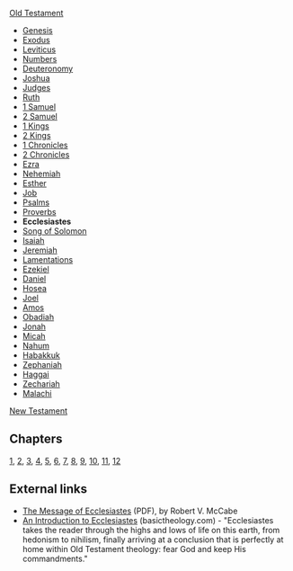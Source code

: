 [Old Testament](Old_Testament "Old Testament")
-   [Genesis](Genesis "Genesis")
-   [Exodus](Book_of_Exodus "Book of Exodus")
-   [Leviticus](Leviticus "Leviticus")
-   [Numbers](Book_of_Numbers "Book of Numbers")
-   [Deuteronomy](Deuteronomy "Deuteronomy")
-   [Joshua](Book_of_Joshua "Book of Joshua")
-   [Judges](Book_of_Judges "Book of Judges")
-   [Ruth](Book_of_Ruth "Book of Ruth")
-   [1 Samuel](Books_of_Samuel "Books of Samuel")
-   [2 Samuel](Books_of_Samuel "Books of Samuel")
-   [1 Kings](Books_of_Kings "Books of Kings")
-   [2 Kings](Books_of_Kings "Books of Kings")
-   [1 Chronicles](Books_of_Chronicles "Books of Chronicles")
-   [2 Chronicles](Books_of_Chronicles "Books of Chronicles")
-   [Ezra](Book_of_Ezra "Book of Ezra")
-   [Nehemiah](Book_of_Nehemiah "Book of Nehemiah")
-   [Esther](Book_of_Esther "Book of Esther")
-   [Job](Book_of_Job "Book of Job")
-   [Psalms](Book_of_Psalms "Book of Psalms")
-   [Proverbs](Book_of_Proverbs "Book of Proverbs")
-   **Ecclesiastes**
-   [Song of Solomon](Song_of_Solomon "Song of Solomon")
-   [Isaiah](Book_of_Isaiah "Book of Isaiah")
-   [Jeremiah](Book_of_Jeremiah "Book of Jeremiah")
-   [Lamentations](Book_of_Lamentations "Book of Lamentations")
-   [Ezekiel](Book_of_Ezekiel "Book of Ezekiel")
-   [Daniel](Book_of_Daniel "Book of Daniel")
-   [Hosea](Book_of_Hosea "Book of Hosea")
-   [Joel](Book_of_Joel "Book of Joel")
-   [Amos](Book_of_Amos "Book of Amos")
-   [Obadiah](Book_of_Obadiah "Book of Obadiah")
-   [Jonah](Book_of_Jonah "Book of Jonah")
-   [Micah](Book_of_Micah "Book of Micah")
-   [Nahum](Book_of_Nahum "Book of Nahum")
-   [Habakkuk](Book_of_Habakkuk "Book of Habakkuk")
-   [Zephaniah](Book_of_Zephaniah "Book of Zephaniah")
-   [Haggai](Book_of_Haggai "Book of Haggai")
-   [Zechariah](Book_of_Zechariah "Book of Zechariah")
-   [Malachi](Book_of_Malachi "Book of Malachi")

[New Testament](New_Testament "New Testament")
## Chapters

[1](index.php?title=Ecclesiastes_1&action=edit&redlink=1 "Ecclesiastes 1 (page does not exist)"),
[2](index.php?title=Ecclesiastes_2&action=edit&redlink=1 "Ecclesiastes 2 (page does not exist)"),
[3](index.php?title=Ecclesiastes_3&action=edit&redlink=1 "Ecclesiastes 3 (page does not exist)"),
[4](index.php?title=Ecclesiastes_4&action=edit&redlink=1 "Ecclesiastes 4 (page does not exist)"),
[5](index.php?title=Ecclesiastes_5&action=edit&redlink=1 "Ecclesiastes 5 (page does not exist)"),
[6](index.php?title=Ecclesiastes_6&action=edit&redlink=1 "Ecclesiastes 6 (page does not exist)"),
[7](index.php?title=Ecclesiastes_7&action=edit&redlink=1 "Ecclesiastes 7 (page does not exist)"),
[8](index.php?title=Ecclesiastes_8&action=edit&redlink=1 "Ecclesiastes 8 (page does not exist)"),
[9](index.php?title=Ecclesiastes_9&action=edit&redlink=1 "Ecclesiastes 9 (page does not exist)"),
[10](index.php?title=Ecclesiastes_10&action=edit&redlink=1 "Ecclesiastes 10 (page does not exist)"),
[11](index.php?title=Ecclesiastes_11&action=edit&redlink=1 "Ecclesiastes 11 (page does not exist)"),
[12](index.php?title=Ecclesiastes_12&action=edit&redlink=1 "Ecclesiastes 12 (page does not exist)")

## External links

-   [The Message of Ecclesiastes](http://www.dbts.edu/dbts/journals/1996_1/ECCLES.PDF)
    (PDF), by Robert V. McCabe
-   [An Introduction to Ecclesiastes](http://basictheology.com/articles/Ecclesiastes_Intro/)
    (basictheology.com) - "Ecclesiastes takes the reader through the
    highs and lows of life on this earth, from hedonism to nihilism,
    finally arriving at a conclusion that is perfectly at home within
    Old Testament theology: fear God and keep His commandments."



